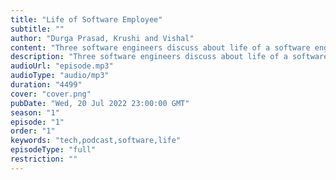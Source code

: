 ```yaml
---
title: "Life of Software Employee"
subtitle: ""
author: "Durga Prasad, Krushi and Vishal"
content: "Three software engineers discuss about life of a software engineer and explain few things for non software guys."
description: "Three software engineers discuss about life of a software engineer and explain few things for non software guys."
audioUrl: "episode.mp3"
audioType: "audio/mp3"
duration: "4499"
cover: "cover.png"
pubDate: "Wed, 20 Jul 2022 23:00:00 GMT"
season: "1"
episode: "1"
order: "1"
keywords: "tech,podcast,software,life"
episodeType: "full"
restriction: ""
---
```

